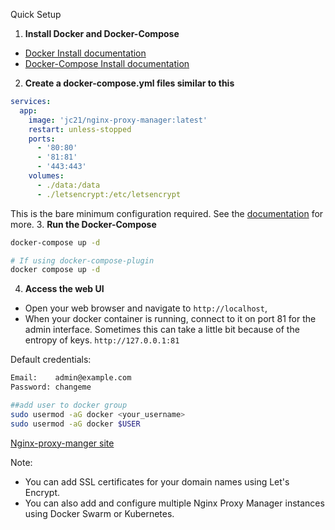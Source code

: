 Quick Setup
1. **Install Docker and Docker-Compose**
- [Docker Install documentation](https://docs.docker.com/get-docker/)
- [Docker-Compose Install documentation](https://docs.docker.com/compose/install/)
2. **Create a docker-compose.yml files similar to this**
```yaml
services:
  app:
    image: 'jc21/nginx-proxy-manager:latest'
    restart: unless-stopped
    ports:
      - '80:80'
      - '81:81'
      - '443:443'
    volumes:
      - ./data:/data
      - ./letsencrypt:/etc/letsencrypt
```
This is the bare minimum configuration required. See the [documentation](https://nginxproxymanager.com/setup/) for more.
3. **Run the Docker-Compose**
```bash
docker-compose up -d

# If using docker-compose-plugin
docker compose up -d
```
4. **Access the web UI**
- Open your web browser and navigate to `http://localhost`, 
- When your docker container is running, connect to it on port 81 for the admin interface. Sometimes this can take a little bit because of the entropy of keys.
`http://127.0.0.1:81`

Default credentials:
```bash
Email:    admin@example.com
Password: changeme

##add user to docker group
sudo usermod -aG docker <your_username>
sudo usermod -aG docker $USER

```
[Nginx-proxy-manger site](https://nginxproxymanager.com/)

Note:
- You can add SSL certificates for your domain names using Let's Encrypt.
- You can also add and configure multiple Nginx Proxy Manager instances using Docker Swarm or Kubernetes.

